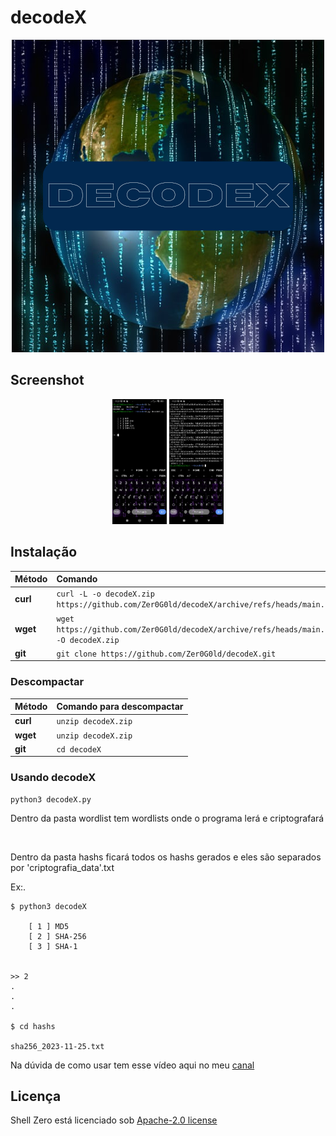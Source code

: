 # decodeX

<div align="center">
  <img src="src/decodeX.png" alt="decodeX logo">
</div>

## Screenshot
<div align="center">
  <img src="./src/Screenshot_decodeX.jpg" weight="200px" height="200px" alt="Screenshot_decodeX">
  <img src="./src/Screenshot_decodeX(1).jpg" weight="200px" height="200px" alt="Screenshot_decodeX">
</div>

## Instalação

| Método   | Comando                                                                                          |
| :-------- | :------------------------------------------------------------------------------------------------ |
| **curl**  | `curl -L -o decodeX.zip https://github.com/Zer0G0ld/decodeX/archive/refs/heads/main.zip` |
| **wget**  | `wget https://github.com/Zer0G0ld/decodeX/archive/refs/heads/main.zip -O decodeX.zip`   |
| **git** | `git clone https://github.com/Zer0G0ld/decodeX.git` |


### Descompactar 

| Método    | Comando para descompactar                                                                                 |
| :-------- | :------------------------------------------------------------------------------------------------ |
| **curl**  | `unzip decodeX.zip` |
| **wget**  | `unzip decodeX.zip`   |
| **git** | `cd decodeX` |

### Usando decodeX
```
python3 decodeX.py

```
<p>Dentro da pasta wordlist tem wordlists onde o programa lerá e criptografará</p>
<br>
<p>Dentro da pasta hashs ficará todos os hashs gerados e eles são separados por 'criptografia_data'.txt </p>

Ex:.
```
$ python3 decodeX

    [ 1 ] MD5
    [ 2 ] SHA-256
    [ 3 ] SHA-1


>> 2
.
.
.

$ cd hashs

sha256_2023-11-25.txt
```

<p>Na dúvida de como usar tem esse vídeo aqui no meu <a href="https://www.youtube.com/embed/U2Qt7tSC-6c?rel=0&amp;showinfo=0">canal</a></p>



## Licença
Shell Zero está licenciado sob [ Apache-2.0 license](https://github.com/Zer0G0ld/decodeX/blob/main/LICENSE) 
